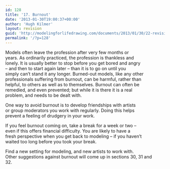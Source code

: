 ```yaml
---
id: 128
title: '17. Burnout'
date: '2013-01-30T19:00:37+00:00'
author: 'Hugh Kilmer'
layout: revision
guid: 'http://modelingforlifedrawing.com/documents/2013/01/30/22-revision-2/'
permalink: '/?p=128'
---
```


Models often leave the profession after very few months or  
years. As ordinarily practiced, the profession is thankless and  
lonely. It is usually better to stop before you get bored and angry  
– and then to start again later – than it is to go on until you  
simply can’t stand it any longer. Burned-out models, like any other  
professionals suffering from burnout, can be harmful, rather than  
helpful, to others as well as to themselves. Burnout can often be  
remedied, and even prevented; but while it is there it is a real  
problem, and needs to be dealt with.

One way to avoid burnout is to develop friendships with artists  
or group moderators you work with regularly. Doing this helps  
prevent a feeling of drudgery in your work.

If you feel burnout coming on, take a break for a week or two –  
even if this offers financial difficulty. You are likely to have a  
fresh perspective when you get back to modeling – if you haven’t  
waited too long before you took your break.

Find a new setting for modeling, and new artists to work with.  
Other suggestions against burnout will come up in sections 30, 31 and  
32\.